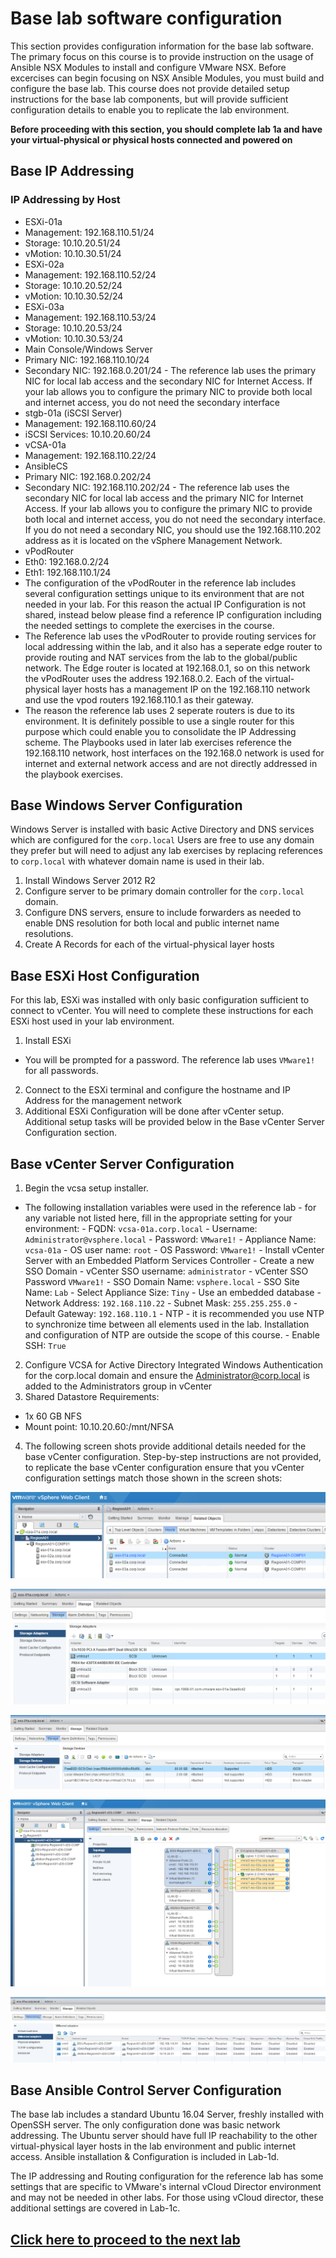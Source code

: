 # Base lab software configuration
This section provides configuration information for the base lab software. The primary focus on this course is to provide instruction on the usage of Ansible NSX Modules to install and configure VMware NSX. Before excercises can begin focusing on NSX Ansible Modules, you must build and configure the base lab. This course does not provide detailed setup instructions for the base lab components, but will provide sufficient configuration details to enable you to replicate the lab environment.

__Before proceeding with this section, you should complete lab 1a and have your virtual-physical or physical hosts connected and powered on__

## Base IP Addressing

### IP Addressing by Host

-  ESXi-01a
  -  Management: 192.168.110.51/24
  -  Storage: 10.10.20.51/24
  -  vMotion: 10.10.30.51/24
-  ESXi-02a
  -  Management: 192.168.110.52/24
  -  Storage: 10.10.20.52/24
  -  vMotion: 10.10.30.52/24
-  ESXi-03a
  -  Management: 192.168.110.53/24
  -  Storage: 10.10.20.53/24
  -  vMotion: 10.10.30.53/24
-  Main Console/Windows Server
  -  Primary NIC: 192.168.110.10/24
  -  Secondary NIC: 192.168.0.201/24
    - The reference lab uses the primary NIC for local lab access and the secondary NIC for Internet Access. If your lab allows you to configure the primary NIC to provide both local and internet access, you do not need the secondary interface
-  stgb-01a (iSCSI Server)
  -  Management: 192.168.110.60/24
  -  iSCSI Services: 10.10.20.60/24
-  vCSA-01a
  -  Management: 192.168.110.22/24
-  AnsibleCS
  -  Primary NIC: 192.168.0.202/24
  -  Secondary NIC: 192.168.110.202/24
    - The reference lab uses the secondary NIC for local lab access and the primary NIC for Internet Access. If your lab allows you to configure the primary NIC to provide both local and internet access, you do not need the secondary interface. If you do not need a secondary NIC, you should use the 192.168.110.202 address as it is located on the vSphere Management Network.
-  vPodRouter
-  Eth0: 192.168.0.2/24
-  Eth1: 192.168.110.1/24
  - The configuration of the vPodRouter in the reference lab includes several configuration settings unique to its environment that are not needed in your lab. For this reason the actual IP Configuration is not shared, instead below please find a reference IP configuration including the needed settings to complete the exercises in the course.
  - The Reference lab uses the vPodRouter to provide routing services for local addressing within the lab, and it also has a seperate edge router to provide routing and NAT services from the lab to the global/public network. The Edge router is located at 192.168.0.1, so on this network the vPodRouter uses the address 192.168.0.2. Each of the virtual-physical layer hosts has a management IP on the 192.168.110 network and use the vpod routers 192.168.110.1 as their gateway.
  - The reason the reference lab uses 2 seperate routers is due to its environment. It is definitely possible to use a single router for this purpose which could enable you to consolidate the IP Addressing scheme. The Playbooks used in later lab exercises reference the 192.168.110 network, host interfaces on the 192.168.0 network is used for internet and external network access and are not directly addressed in the playbook exercises.

## Base Windows Server Configuration
Windows Server is installed with basic Active Directory and DNS services which are configured for the `corp.local` Users are free to use any domain they prefer but will need to adjust any lab exercises by replacing references to `corp.local` with whatever domain name is used in their lab.

1.  Install Windows Server 2012 R2
2.  Configure server to be primary domain controller for the `corp.local` domain.
3.  Configure DNS servers, ensure to include forwarders as needed to enable DNS resolution for both local and public internet name resolutions.
4. Create A Records for each of the virtual-physical layer hosts

## Base ESXi Host Configuration
For this lab, ESXi was installed with only basic configuration sufficient to connect to vCenter. You will need to complete these instructions for each ESXi host used in your lab environment.

1.  Install ESXi
  - You will be prompted for a password. The reference lab uses `VMware1!` for all passwords.
2. Connect to the ESXi terminal and configure the hostname and IP Address for the management network
3. Additional ESXi Configuration will be done after vCenter setup. Additional setup tasks will be provided below in the Base vCenter Server Configuration section.

## Base vCenter Server Configuration

1.  Begin the vcsa setup installer.
  -  The following installation variables were used in the reference lab - for any variable not listed here, fill in the appropriate setting for your environment:
    -  FQDN: `vcsa-01a.corp.local`
    -  Username: `Administrator@vsphere.local`
    -  Password: `VMware1!`
    -  Appliance Name: `vcsa-01a`
    -  OS user name: `root`
    -  OS Password: `VMware1!`
    -  Install vCenter Server with an Embedded Platform Services Controller
    -  Create a new SSO Domain
    -  vCenter SSO username: `administrator`
    -  vCenter SSO Password `VMware1!`
    -  SSO Domain Name: `vsphere.local`
    -  SSO Site Name: `Lab`
    -  Select Appliance Size: `Tiny`
    -  Use an embedded database
    -  Network Address: `192.168.110.22`
    -  Subnet Mask: `255.255.255.0`
    -  Default Gateway: `192.168.110.1`
    -  NTP - it is recommended you use NTP to synchronize time between all elements used in the lab. Installation and configuration of NTP are outside the scope of this course.
    -  Enable SSH: `True`
2. Configure VCSA for Active Directory Integrated Windows Authentication for the corp.local domain and ensure the Administrator@corp.local is added to the Administrators group in vCenter
3. Shared Datastore Requirements:
  -  1x 60 GB NFS
  - Mount point: 10.10.20.60:/mnt/NFSA
4. The following screen shots provide additional details needed for the base vCenter configuration. Step-by-step instructions are not provided, to replicate the base vCenter configuration ensure that you vCenter configuration settings match those shown in the screen shots:

![Hosts and Clusters](Images/BaseVcenterHostsClusters.PNG)

![ESXi Storage Adapters](Images/BaseVcenterStorageAdapters.PNG)

![ESXi Storage Devices](Images/BaseVcenterStorageDevices.PNG)

![Distributed Switch Topology](Images/BaseVcenterVdsTopology.PNG)

![ESXi VMKernel Adapters](Images/BaseVcenterVmkAdapters.PNG)

## Base Ansible Control Server Configuration
The base lab includes a standard Ubuntu 16.04 Server, freshly installed with OpenSSH server. The only configuration done was basic network addressing. The Ubuntu server should have full IP reachability to the other virtual-physical layer hosts in the lab environment and public internet access. Ansible installation & Configuration is included in Lab-1d.

The IP addressing and Routing configuration for the reference lab has some settings that are specific to VMware's internal vCloud Director environment and may not be needed in other labs. For those using vCloud director, these additional settings are covered in Lab-1c.

## [Click here to proceed to the next lab]()
